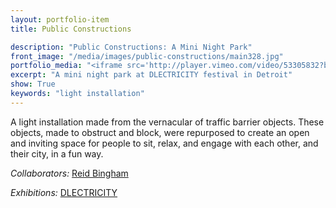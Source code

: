 ```yaml
---
layout: portfolio-item
title: Public Constructions

description: "Public Constructions: A Mini Night Park"
front_image: "/media/images/public-constructions/main328.jpg"
portfolio_media: "<iframe src='http://player.vimeo.com/video/53305832?byline=0&amp;portrait=0&amp;badge=0' width='720' height='405' frameborder='0' webkitAllowFullScreen mozallowfullscreen allowFullScreen></iframe>"
excerpt: "A mini night park at DLECTRICITY festival in Detroit"
show: True
keywords: "light installation"
---
```


A light installation made from the vernacular of traffic barrier objects. These objects, made to obstruct and block, were repurposed to create an open and inviting space for people to sit, relax, and engage with each other, and their city, in a fun way.

*Collaborators:* [Reid Bingham](http://www.reidbingham.com)

*Exhibitions:* [DLECTRICITY](http://www.dlectricity.com/)
